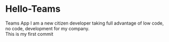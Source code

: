 # Hello-Teams
Teams App
I am a new citizen developer taking full advantage of low code, no code, development for my company.  
This is my first commit
